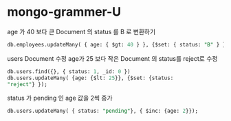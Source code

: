 # mongo-grammer-U

age 가 40 보다 큰 Document 의 status 를 B 로 변환하기

```sql
db.employees.updateMany( { age: { $gt: 40 } }, {$set: { status: "B" } } );
```

users Document 수정 age가 25 보다 작은 Document 의 status를 reject로 수정

```sql
db.users.find({}, { status: 1, _id: 0 })
db.users.updateMany( {age: {$lt: 25}}, {$set: {status:
"reject"} });
```

status 가 pending 인 age 값을 2씩 증가

```sql
db.users.updateMany( { status: "pending"}, { $inc: {age: 2}});
```